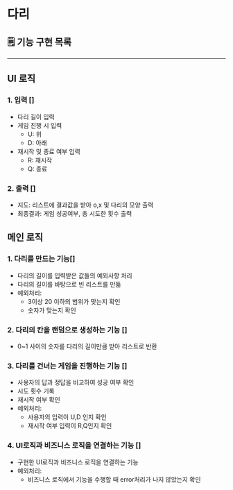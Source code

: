 # 다리

## 🗒 기능 구현 목록

---

## UI 로직

### 1. 입력 []

- 다리 길이 입력
- 게임 진행 시 입력
    - U: 위
    - D: 아래
- 재시작 및 종료 여부 입력
    - R: 재시작
    - Q: 종료

### 2. 출력 []

- 지도: 리스트에 결과값을 받아 o,x 및 다리의 모양 출력
- 최종결과: 게임 성공여부, 총 시도한 횟수 출력

## 메인 로직

### 1. 다리를 만드는 기능[]

- 다리의 길이를 입력받은 값들의 예외사항 처리
- 다리의 길이를 바탕으로 빈 리스트를 만듦
- 예외처리:
    - 3이상 20 이하의 범위가 맞는지 확인
    - 숫자가 맞는지 확인

### 2. 다리의 칸을 랜덤으로 생성하는 기능 []

- 0~1 사이의 숫자를 다리의 길이만큼 받아 리스트로 반환


### 3. 다리를 건너는 게임을 진행하는 기능 []

- 사용자의 답과 정답을 비교하여 성공 여부 확인
- 시도 횟수 기록
- 재시작 여부 확인
- 예외처리:
    - 사용자의 입력이 U,D 인지 확인
    - 재시작 여부 입력이 R,Q인지 확인

### 4. UI로직과 비즈니스 로직을 연결하는 기능 []

- 구현한 UI로직과 비즈니스 로직을 연결하는 기능
- 예외처리:
    - 비즈니스 로직에서 기능을 수행할 때 error처리가 나지 않았는지 확인
